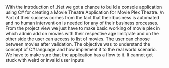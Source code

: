 With the introduction of .Net we got a chance to build a console application using C# for creating a Movie Theatre Application for Movie Plex Theatre. /n
Part of their success comes from the fact that their business is automated and no human intervention is needed for any of their business processes.
From the project view we just have to make basic working of movie plex in which admin add on movies with their respective age limit/rate
and on the other side the user can access to list of movies. The user can choose between movies after validation.
The objective was to understand the concept of C# language and how implement it to the real world scenario. We have to make sure that the application has a flow to it. It cannot get stuck with weird or invalid user inputs
